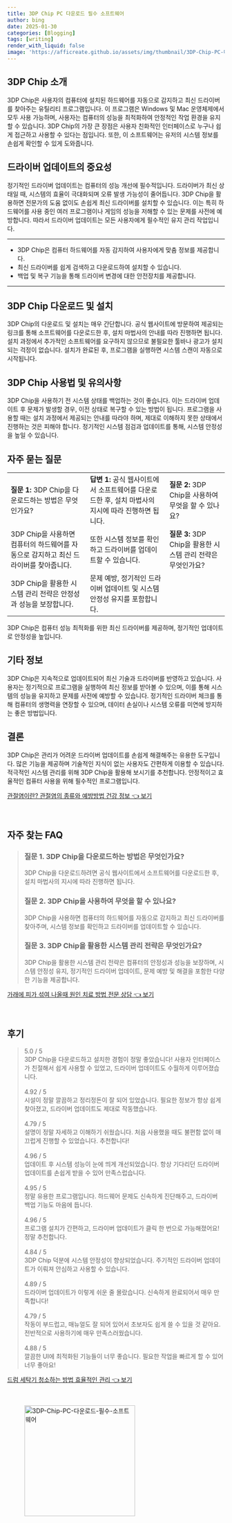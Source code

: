 ```yaml
---
title: 3DP Chip PC 다운로드 필수 소프트웨어
author: bing
date: 2025-01-30
categories: [Blogging]
tags: [writing]
render_with_liquid: false
image: 'https://afficreate.github.io/assets/img/thumbnail/3DP-Chip-PC-다운로드-필수-소프트웨어.webp'
---
```



<h2 id='3DP_chip_소개'>3DP Chip 소개</h2>

<p>3DP Chip은 사용자의 컴퓨터에 설치된 하드웨어를 자동으로 감지하고 최신 드라이버를 찾아주는 유틸리티 프로그램입니다. 이 프로그램은 Windows 및 Mac 운영체제에서 모두 사용 가능하며, 사용자는 컴퓨터의 성능을 최적화하여 안정적인 작업 환경을 유지할 수 있습니다. 3DP Chip의 가장 큰 장점은 사용자 친화적인 인터페이스로 누구나 쉽게 접근하고 사용할 수 있다는 점입니다. 또한, 이 소프트웨어는 유저의 시스템 정보를 손쉽게 확인할 수 있게 도와줍니다.</p>

<h2 id='드라이버_업데이트'>드라이버 업데이트의 중요성</h2>

<p>정기적인 드라이버 업데이트는 컴퓨터의 성능 개선에 필수적입니다. 드라이버가 최신 상태일 때, 시스템의 효율이 극대화되며 오류 발생 가능성이 줄어듭니다. 3DP Chip을 활용하면 전문가의 도움 없이도 손쉽게 최신 드라이버를 설치할 수 있습니다. 이는 특히 하드웨어를 사용 중인 여러 프로그램이나 게임의 성능을 저해할 수 있는 문제를 사전에 예방합니다. 따라서 드라이버 업데이트는 모든 사용자에게 필수적인 유지 관리 작업입니다.</p>

<hr />

<ul>
    <li>3DP Chip은 컴퓨터 하드웨어를 자동 감지하여 사용자에게 맞춤 정보를 제공합니다.</li>
    <li>최신 드라이버를 쉽게 검색하고 다운로드하여 설치할 수 있습니다.</li>
    <li>백업 및 복구 기능을 통해 드라이버 변경에 대한 안전장치를 제공합니다.</li>
</ul>

<hr />

<h2 id='다운로드_및_설치'>3DP Chip 다운로드 및 설치</h2>

<p>3DP Chip의 다운로드 및 설치는 매우 간단합니다. 공식 웹사이트에 방문하여 제공되는 링크를 통해 소프트웨어를 다운로드한 후, 설치 마법사의 안내를 따라 진행하면 됩니다. 설치 과정에서 추가적인 소프트웨어를 요구하지 않으므로 불필요한 툴바나 광고가 설치되는 걱정이 없습니다. 설치가 완료된 후, 프로그램을 실행하면 시스템 스캔이 자동으로 시작됩니다.</p>

<h2 id='사용법_및_유의사항'>3DP Chip 사용법 및 유의사항</h2>

<p>3DP Chip을 사용하기 전 시스템 상태를 백업하는 것이 좋습니다. 이는 드라이버 업데이트 후 문제가 발생할 경우, 이전 상태로 복구할 수 있는 방법이 됩니다. 프로그램을 사용할 때는 설치 과정에서 제공되는 안내를 따라야 하며, 제대로 이해하지 못한 상태에서 진행하는 것은 피해야 합니다. 정기적인 시스템 점검과 업데이트를 통해, 시스템 안정성을 높일 수 있습니다.</p>

<h2 id='자주_묻는_질문'>자주 묻는 질문</h2>

<table>
    <tr>
        <td><b>질문 1:</b> 3DP Chip을 다운로드하는 방법은 무엇인가요?</td>
        <td><b>답변 1:</b> 공식 웹사이트에서 소프트웨어를 다운로드한 후, 설치 마법사의 지시에 따라 진행하면 됩니다.</td>
        <td><b>질문 2:</b> 3DP Chip을 사용하여 무엇을 할 수 있나요?</td>
    </tr>
    <tr>
        <td>3DP Chip을 사용하면 컴퓨터의 하드웨어를 자동으로 감지하고 최신 드라이버를 찾아줍니다.</td>
        <td>또한 시스템 정보를 확인하고 드라이버를 업데이트할 수 있습니다.</td>
        <td><b>질문 3:</b> 3DP Chip을 활용한 시스템 관리 전략은 무엇인가요?</td>
    </tr>
    <tr>
        <td>3DP Chip을 활용한 시스템 관리 전략은 안정성과 성능을 보장합니다.</td>
        <td>문제 예방, 정기적인 드라이버 업데이트 및 시스템 안정성 유지를 포함합니다.</td>
        <td></td>
    </tr>
</table>

<p>3DP Chip은 컴퓨터 성능 최적화를 위한 최신 드라이버를 제공하며, 정기적인 업데이트로 안정성을 높입니다.</p>

<h2 id='기타_정보'>기타 정보</h2>

<p>3DP Chip은 지속적으로 업데이트되어 최신 기술과 드라이버를 반영하고 있습니다. 사용자는 정기적으로 프로그램을 실행하여 최신 정보를 받아볼 수 있으며, 이를 통해 시스템의 성능을 유지하고 문제를 사전에 예방할 수 있습니다. 정기적인 드라이버 체크를 통해 컴퓨터의 생명력을 연장할 수 있으며, 데이터 손실이나 시스템 오류를 미연에 방지하는 좋은 방법입니다.</p>

<h2 id='결론'>결론</h2>

<p>3DP Chip은 관리가 어려운 드라이버 업데이트를 손쉽게 해결해주는 유용한 도구입니다. 많은 기능을 제공하며 기술적인 지식이 없는 사용자도 간편하게 이용할 수 있습니다. 적극적인 시스템 관리를 위해 3DP Chip을 활용해 보시기를 추천합니다. 안정적이고 효율적인 컴퓨터 사용을 위해 필수적인 프로그램입니다.</p>


<p><a class="click-button" title="관절염이란? 관절염의 종류와 예방방법 건강 정보" href="https://afficreate.github.io/posts/%EA%B4%80%EC%A0%88%EC%97%BC%EC%9D%B4%EB%9E%80-%EA%B4%80%EC%A0%88%EC%97%BC%EC%9D%98-%EC%A2%85%EB%A5%98%EC%99%80-%EC%98%88%EB%B0%A9%EB%B0%A9%EB%B2%95-%EA%B1%B4%EA%B0%95-%EC%A0%95%EB%B3%B4/" rel="dofollow">관절염이란? 관절염의 종류와 예방방법 건강 정보 👈 보기</a></p><br>
<h2 id='자주_찾는_FAQ'>자주 찾는 FAQ</h2>
<div itemscope="" itemtype="https://schema.org/FAQPage"> <blockquote> <div itemscope="" itemprop="mainEntity" itemtype="https://schema.org/Question"> <h3 itemprop="name">질문 1. 3DP Chip을 다운로드하는 방법은 무엇인가요?</h3> <div itemscope="" itemprop="acceptedAnswer" itemtype="https://schema.org/Answer"> <span itemprop="text"> <p>3DP Chip을 다운로드하려면 공식 웹사이트에서 소프트웨어를 다운로드한 후, 설치 마법사의 지시에 따라 진행하면 됩니다.</p> </span> </div> </div> <div itemscope="" itemprop="mainEntity" itemtype="https://schema.org/Question"> <h3 itemprop="name">질문 2. 3DP Chip을 사용하여 무엇을 할 수 있나요?</h3> <div itemscope="" itemprop="acceptedAnswer" itemtype="https://schema.org/Answer"> <span itemprop="text"> <p>3DP Chip을 사용하면 컴퓨터의 하드웨어를 자동으로 감지하고 최신 드라이버를 찾아주며, 시스템 정보를 확인하고 드라이버를 업데이트할 수 있습니다.</p> </span> </div> </div> <div itemscope="" itemprop="mainEntity" itemtype="https://schema.org/Question"> <h3 itemprop="name">질문 3. 3DP Chip을 활용한 시스템 관리 전략은 무엇인가요?</h3> <div itemscope="" itemprop="acceptedAnswer" itemtype="https://schema.org/Answer"> <span itemprop="text"> <p>3DP Chip을 활용한 시스템 관리 전략은 컴퓨터의 안정성과 성능을 보장하며, 시스템 안정성 유지, 정기적인 드라이버 업데이트, 문제 예방 및 해결을 포함한 다양한 기능을 제공합니다.</p> </span> </div> </div> </blockquote> </div>
<p><a class="click-button" title="가래에 피가 섞여 나올때 원인 치료 방법 전문 상담" href="https://afficreate.github.io/posts/%EA%B0%80%EB%9E%98%EC%97%90-%ED%94%BC%EA%B0%80-%EC%84%9E%EC%97%AC-%EB%82%98%EC%98%AC%EB%95%8C-%EC%9B%90%EC%9D%B8-%EC%B9%98%EB%A3%8C-%EB%B0%A9%EB%B2%95-%EC%A0%84%EB%AC%B8-%EC%83%81%EB%8B%B4/" rel="dofollow">가래에 피가 섞여 나올때 원인 치료 방법 전문 상담 👈 보기</a></p><br>
<h2 id='후기'>후기</h2>
<div itemscope itemtype="https://schema.org/Product">
  <blockquote>
  <div itemprop="review" itemscope itemtype="https://schema.org/Review">
      <div itemprop="reviewRating" itemscope itemtype="https://schema.org/Rating"> <span itemprop="ratingValue">5.0</span> / <span itemprop="bestRating">5</span> </div>
      <span itemprop="reviewBody">3DP Chip을 다운로드하고 설치한 경험이 정말 좋았습니다! 사용자 인터페이스가 친절해서 쉽게 사용할 수 있었고, 드라이버 업데이트도 수월하게 이루어졌습니다.</span>
  </div>
  <br>
  <div itemprop="review" itemscope itemtype="https://schema.org/Review">
      <div itemprop="reviewRating" itemscope itemtype="https://schema.org/Rating"> <span itemprop="ratingValue">4.92</span> / <span itemprop="bestRating">5</span> </div>
      <span itemprop="reviewBody">시설이 정말 깔끔하고 정리정돈이 잘 되어 있었습니다. 필요한 정보가 항상 쉽게 찾아졌고, 드라이버 업데이트도 제대로 작동했습니다.</span>
  </div>
  <br>
  <div itemprop="review" itemscope itemtype="https://schema.org/Review">
      <div itemprop="reviewRating" itemscope itemtype="https://schema.org/Rating"> <span itemprop="ratingValue">4.79</span> / <span itemprop="bestRating">5</span> </div>
      <span itemprop="reviewBody">설명이 정말 자세하고 이해하기 쉬웠습니다. 처음 사용했을 때도 불편함 없이 매끄럽게 진행할 수 있었습니다. 추천합니다!</span>
  </div>
  <br>
  <div itemprop="review" itemscope itemtype="https://schema.org/Review">
      <div itemprop="reviewRating" itemscope itemtype="https://schema.org/Rating"> <span itemprop="ratingValue">4.96</span> / <span itemprop="bestRating">5</span> </div>
      <span itemprop="reviewBody">업데이트 후 시스템 성능이 눈에 띄게 개선되었습니다. 항상 기다리던 드라이버 업데이트를 손쉽게 받을 수 있어 만족스럽습니다.</span>
  </div>
  <br>
  <div itemprop="review" itemscope itemtype="https://schema.org/Review">
      <div itemprop="reviewRating" itemscope itemtype="https://schema.org/Rating"> <span itemprop="ratingValue">4.95</span> / <span itemprop="bestRating">5</span> </div>
      <span itemprop="reviewBody">정말 유용한 프로그램입니다. 하드웨어 문제도 신속하게 진단해주고, 드라이버 백업 기능도 마음에 듭니다.</span>
  </div>
  <br>
  <div itemprop="review" itemscope itemtype="https://schema.org/Review">
      <div itemprop="reviewRating" itemscope itemtype="https://schema.org/Rating"> <span itemprop="ratingValue">4.96</span> / <span itemprop="bestRating">5</span> </div>
      <span itemprop="reviewBody">프로그램 설치가 간편하고, 드라이버 업데이트가 클릭 한 번으로 가능해졌어요! 정말 추천합니다.</span>
  </div>
  <br>
  <div itemprop="review" itemscope itemtype="https://schema.org/Review">
      <div itemprop="reviewRating" itemscope itemtype="https://schema.org/Rating"> <span itemprop="ratingValue">4.84</span> / <span itemprop="bestRating">5</span> </div>
      <span itemprop="reviewBody">3DP Chip 덕분에 시스템 안정성이 향상되었습니다. 주기적인 드라이버 업데이트가 이뤄져 안심하고 사용할 수 있습니다.</span>
  </div>
  <br>
  <div itemprop="review" itemscope itemtype="https://schema.org/Review">
      <div itemprop="reviewRating" itemscope itemtype="https://schema.org/Rating"> <span itemprop="ratingValue">4.89</span> / <span itemprop="bestRating">5</span> </div>
      <span itemprop="reviewBody">드라이버 업데이트가 이렇게 쉬운 줄 몰랐습니다. 신속하게 완료되어서 매우 만족합니다!</span>
  </div>
  <br>
  <div itemprop="review" itemscope itemtype="https://schema.org/Review">
      <div itemprop="reviewRating" itemscope itemtype="https://schema.org/Rating"> <span itemprop="ratingValue">4.79</span> / <span itemprop="bestRating">5</span> </div>
      <span itemprop="reviewBody">작동이 부드럽고, 매뉴얼도 잘 되어 있어서 초보자도 쉽게 쓸 수 있을 것 같아요. 전반적으로 사용하기에 매우 만족스러웠습니다.</span>
  </div>
  <br>
  <div itemprop="review" itemscope itemtype="https://schema.org/Review">
      <div itemprop="reviewRating" itemscope itemtype="https://schema.org/Rating"> <span itemprop="ratingValue">4.88</span> / <span itemprop="bestRating">5</span> </div>
      <span itemprop="reviewBody">깔끔한 UI에 최적화된 기능들이 너무 좋습니다. 필요한 작업을 빠르게 할 수 있어 너무 좋아요!</span>
  </div>
  </blockquote>
</div>
<p><a class="click-button" title="드럼 세탁기 청소하는 방법 효율적인 관리" href="https://afficreate.github.io/posts/%EB%93%9C%EB%9F%BC-%EC%84%B8%ED%83%81%EA%B8%B0-%EC%B2%AD%EC%86%8C%ED%95%98%EB%8A%94-%EB%B0%A9%EB%B2%95-%ED%9A%A8%EC%9C%A8%EC%A0%81%EC%9D%B8-%EA%B4%80%EB%A6%AC/" rel="dofollow">드럼 세탁기 청소하는 방법 효율적인 관리 👈 보기</a></p><br>
<figure class="image"><img src="https://afficreate.github.io/assets/img/thumbnail/3DP-Chip-PC-다운로드-필수-소프트웨어.webp" alt="3DP-Chip-PC-다운로드-필수-소프트웨어" width="256" height="256"></figure>